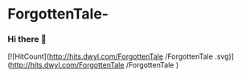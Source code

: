 # ForgottenTale-

### Hi there 👋
[![HitCount](http://hits.dwyl.com/ForgottenTale /ForgottenTale .svg)](http://hits.dwyl.com/ForgottenTale /ForgottenTale )
